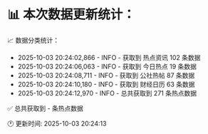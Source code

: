 📊 本次数据更新统计：
==========================

📈 数据分类统计：
- 2025-10-03 20:24:02,866 - INFO - 获取到 热点资讯 102 条数据
- 2025-10-03 20:24:06,063 - INFO - 获取到 今日热点 19 条数据
- 2025-10-03 20:24:08,711 - INFO - 获取到 公社热帖 87 条数据
- 2025-10-03 20:24:10,180 - INFO - 获取到 财经日历 63 条数据
- 2025-10-03 20:24:12,970 - INFO - 总共获取到 271 条热点数据

✅ 总共获取到 - 条热点数据

🕐 更新时间: 2025-10-03 20:24:13
